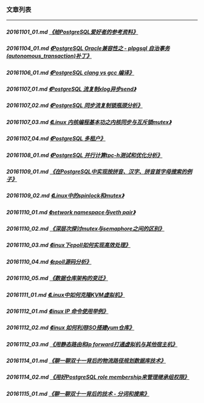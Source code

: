 ### 文章列表  
----  
##### 20161101_01.md   [《给PostgreSQL爱好者的参考资料》](20161101_01.md)  
##### 20161104_01.md   [《PostgreSQL Oracle兼容性之 - plpgsql 自治事务(autonomous_transaction)补丁》](20161104_01.md)  
##### 20161106_01.md   [《PostgreSQL clang vs gcc 编译》](20161106_01.md)  
##### 20161107_01.md   [《PostgreSQL 流复制xlog异步send》](20161107_01.md)  
##### 20161107_02.md   [《PostgreSQL 同步流复制锁瓶颈分析》](20161107_02.md)  
##### 20161107_03.md   [《Linux 内核编程基本功之内核同步与互斥锁mutex》](20161107_03.md)  
##### 20161107_04.md   [《PostgreSQL 多租户》](20161107_04.md)  
##### 20161108_01.md   [《PostgreSQL 并行计算tpc-h测试和优化分析》](20161108_01.md)  
##### 20161109_01.md   [《在PostgreSQL中实现按拼音、汉字、拼音首字母搜索的例子》](20161109_01.md)  
##### 20161109_02.md   [《Linux中的spinlock和mutex》](20161109_02.md)  
##### 20161110_01.md   [《network namespace与veth pair》](20161110_01.md)  
##### 20161110_02.md   [《深层次探讨mutex与semaphore之间的区别》](20161110_02.md)  
##### 20161110_03.md   [《linux下epoll如何实现高效处理》](20161110_03.md)  
##### 20161110_04.md   [《epoll源码分析》](20161110_04.md)  
##### 20161110_05.md   [《数据仓库架构的变迁》](20161110_05.md)  
##### 20161111_01.md   [《Linux中如何克隆KVM虚拟机》](20161111_01.md)  
##### 20161112_01.md   [《linux IP 命令使用举例》](20161112_01.md)  
##### 20161112_02.md   [《linux 如何利用ISO搭建yum仓库》](20161112_02.md)  
##### 20161112_03.md   [《用静态路由和ip forward打通虚拟机与其他宿主机》](20161112_03.md)  
##### 20161114_01.md   [《聊一聊双十一背后的物流路径规划数据库技术》](20161114_01.md)  
##### 20161114_02.md   [《用好PostgreSQL role membership来管理继承组权限》](20161114_02.md)  
##### 20161115_01.md   [《聊一聊双十一背后的技术 - 分词和搜索》](20161115_01.md)  

